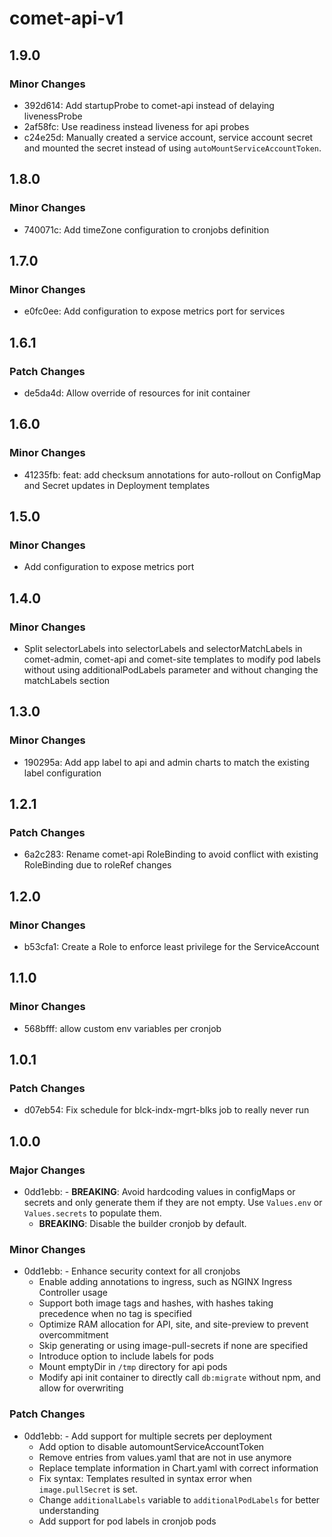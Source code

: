 # comet-api-v1

## 1.9.0

### Minor Changes

-   392d614: Add startupProbe to comet-api instead of delaying livenessProbe
-   2af58fc: Use readiness instead liveness for api probes
-   c24e25d: Manually created a service account, service account secret and mounted the secret instead of using `autoMountServiceAccountToken`.

## 1.8.0

### Minor Changes

-   740071c: Add timeZone configuration to cronjobs definition

## 1.7.0

### Minor Changes

-   e0fc0ee: Add configuration to expose metrics port for services

## 1.6.1

### Patch Changes

-   de5da4d: Allow override of resources for init container

## 1.6.0

### Minor Changes

-   41235fb: feat: add checksum annotations for auto-rollout on ConfigMap and Secret updates in Deployment templates

## 1.5.0

### Minor Changes

-   Add configuration to expose metrics port

## 1.4.0

### Minor Changes

-   Split selectorLabels into selectorLabels and selectorMatchLabels in comet-admin, comet-api and comet-site templates to modify pod labels without using additionalPodLabels parameter and without changing the matchLabels section

## 1.3.0

### Minor Changes

-   190295a: Add app label to api and admin charts to match the existing label configuration

## 1.2.1

### Patch Changes

-   6a2c283: Rename comet-api RoleBinding to avoid conflict with existing RoleBinding due to roleRef changes

## 1.2.0

### Minor Changes

-   b53cfa1: Create a Role to enforce least privilege for the ServiceAccount

## 1.1.0

### Minor Changes

-   568bfff: allow custom env variables per cronjob

## 1.0.1

### Patch Changes

-   d07eb54: Fix schedule for blck-indx-mgrt-blks job to really never run

## 1.0.0

### Major Changes

-   0dd1ebb: - **BREAKING**: Avoid hardcoding values in configMaps or secrets and only generate them if they are not empty. Use `Values.env` or `Values.secrets` to populate them.
    -   **BREAKING**: Disable the builder cronjob by default.

### Minor Changes

-   0dd1ebb: - Enhance security context for all cronjobs
    -   Enable adding annotations to ingress, such as NGINX Ingress Controller usage
    -   Support both image tags and hashes, with hashes taking precedence when no tag is specified
    -   Optimize RAM allocation for API, site, and site-preview to prevent overcommitment
    -   Skip generating or using image-pull-secrets if none are specified
    -   Introduce option to include labels for pods
    -   Mount emptyDir in `/tmp` directory for api pods
    -   Modify api init container to directly call `db:migrate` without npm, and allow for overwriting

### Patch Changes

-   0dd1ebb: - Add support for multiple secrets per deployment
    -   Add option to disable automountServiceAccountToken
    -   Remove entries from values.yaml that are not in use anymore
    -   Replace template information in Chart.yaml with correct information
    -   Fix syntax: Templates resulted in syntax error when `image.pullSecret` is set.
    -   Change `additionalLabels` variable to `additionalPodLabels` for better understanding
    -   Add support for pod labels in cronjob pods
